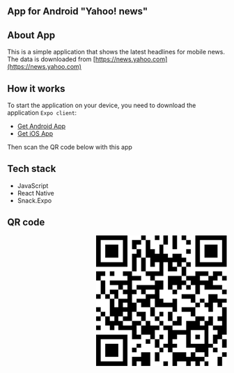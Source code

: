 ## App for Android "Yahoo! news"

## About App
 
This is a simple application that shows the latest headlines for mobile news. 
The data is downloaded from [https://news.yahoo.com](https://news.yahoo.com)   

## How it works

To start the application on your device, you need to download the application `Expo client`:

* [Get Android App](https://play.google.com/store/apps/details?id=host.exp.exponent) 
* [Get iOS App](https://itunes.apple.com/app/apple-store/id982107779?pt=17102800&amp;ct=www&amp;mt=8) 

Then scan the QR code below with this app

## Tech stack

* JavaScript 
* React Native
* Snack.Expo

## QR code

<img align="right" width="300" src="./qr-code.png" alt="QR code App" />

